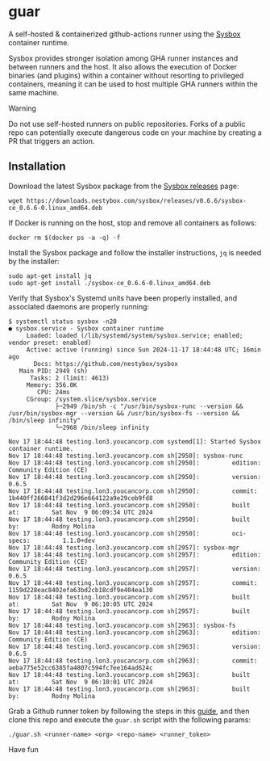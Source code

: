 # guar

A self-hosted &amp; containerized github-actions runner using the [Sysbox](https://github.com/nestybox/sysbox) container runtime.

Sysbox provides stronger isolation among GHA runner instances and between runners and the host. It also allows the execution of Docker binaries (and plugins) within a container without resorting to privileged containers, meaning it can be used to host multiple GHA runners within the same machine.

> [!WARNING]
> Do not use self-hosted runners on public repositories.
> Forks of a public repo can potentially execute dangerous code on your machine by creating a PR that triggers an action.

## Installation

Download the latest Sysbox package from the [Sysbox releases](https://github.com/nestybox/sysbox/releases) page:

```shell
wget https://downloads.nestybox.com/sysbox/releases/v0.6.6/sysbox-ce_0.6.6-0.linux_amd64.deb
```

If Docker is running on the host, stop and remove all containers as follows:

```shell
docker rm $(docker ps -a -q) -f
```

Install the Sysbox package and follow the installer instructions, `jq` is needed by the installer:

```shell
sudo apt-get install jq
sudo apt-get install ./sysbox-ce_0.6.6-0.linux_amd64.deb
```

Verify that Sysbox's Systemd units have been properly installed, and associated daemons are properly running:

```shell
$ systemctl status sysbox -n20
● sysbox.service - Sysbox container runtime
     Loaded: loaded (/lib/systemd/system/sysbox.service; enabled; vendor preset: enabled)
     Active: active (running) since Sun 2024-11-17 18:44:48 UTC; 16min ago
       Docs: https://github.com/nestybox/sysbox
   Main PID: 2949 (sh)
      Tasks: 2 (limit: 4613)
     Memory: 356.0K
        CPU: 24ms
     CGroup: /system.slice/sysbox.service
             ├─2949 /bin/sh -c "/usr/bin/sysbox-runc --version && /usr/bin/sysbox-mgr --version && /usr/bin/sysbox-fs --version && /bin/sleep infinity"
             └─2968 /bin/sleep infinity

Nov 17 18:44:48 testing.lon3.youcancorp.com systemd[1]: Started Sysbox container runtime.
Nov 17 18:44:48 testing.lon3.youcancorp.com sh[2950]: sysbox-runc
Nov 17 18:44:48 testing.lon3.youcancorp.com sh[2950]:         edition:         Community Edition (CE)
Nov 17 18:44:48 testing.lon3.youcancorp.com sh[2950]:         version:         0.6.5
Nov 17 18:44:48 testing.lon3.youcancorp.com sh[2950]:         commit:         1b440ff266841f3d2d296e664122a9e29ceb9fd8
Nov 17 18:44:48 testing.lon3.youcancorp.com sh[2950]:         built at:         Sat Nov  9 06:09:34 UTC 2024
Nov 17 18:44:48 testing.lon3.youcancorp.com sh[2950]:         built by:         Rodny Molina
Nov 17 18:44:48 testing.lon3.youcancorp.com sh[2950]:         oci-specs:         1.1.0+dev
Nov 17 18:44:48 testing.lon3.youcancorp.com sh[2957]: sysbox-mgr
Nov 17 18:44:48 testing.lon3.youcancorp.com sh[2957]:         edition:         Community Edition (CE)
Nov 17 18:44:48 testing.lon3.youcancorp.com sh[2957]:         version:         0.6.5
Nov 17 18:44:48 testing.lon3.youcancorp.com sh[2957]:         commit:         1159d228eac8402efa63bd2cb18cdf9e404ea130
Nov 17 18:44:48 testing.lon3.youcancorp.com sh[2957]:         built at:         Sat Nov  9 06:10:05 UTC 2024
Nov 17 18:44:48 testing.lon3.youcancorp.com sh[2957]:         built by:         Rodny Molina
Nov 17 18:44:48 testing.lon3.youcancorp.com sh[2963]: sysbox-fs
Nov 17 18:44:48 testing.lon3.youcancorp.com sh[2963]:         edition:         Community Edition (CE)
Nov 17 18:44:48 testing.lon3.youcancorp.com sh[2963]:         version:         0.6.5
Nov 17 18:44:48 testing.lon3.youcancorp.com sh[2963]:         commit:         aeba775e52cc6385fa4807c594fc7ee164ad624c
Nov 17 18:44:48 testing.lon3.youcancorp.com sh[2963]:         built at:         Sat Nov  9 06:10:01 UTC 2024
Nov 17 18:44:48 testing.lon3.youcancorp.com sh[2963]:         built by:         Rodny Molina
```

Grab a Github runner token by following the steps in this [guide](https://docs.github.com/en/actions/hosting-your-own-runners/managing-self-hosted-runners/adding-self-hosted-runners#adding-a-self-hosted-runner-to-a-repository), and then clone this repo and execute the `guar.sh` script with the following params:

```shell
./guar.sh <runner-name> <org> <repo-name> <runner_token>
```

Have fun

